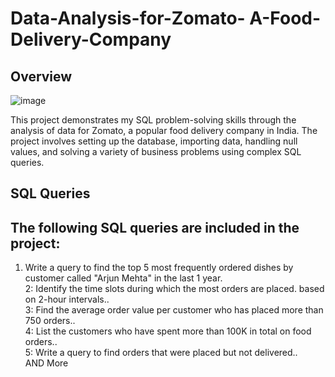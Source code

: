 # Data-Analysis-for-Zomato- A-Food-Delivery-Company
## Overview
![image](https://github.com/user-attachments/assets/1f9a2e77-5f68-42e8-a0da-20ee4b809e00)

This project demonstrates my SQL problem-solving skills through the analysis of data for Zomato, a popular food delivery company in India. The project involves setting up the database, importing data, handling null values, and solving a variety of business problems using complex SQL queries.

## SQL Queries
## The following SQL queries are included in the project:
1. Write a query to find the top 5 most frequently ordered dishes by customer called "Arjun Mehta" in the last 1 year.<br/>
2: Identify the time slots during which the most orders are placed. based on 2-hour intervals..<br/>
3: Find the average order value per customer who has placed more than 750 orders..<br/>
4: List the customers who have spent more than 100K in total on food orders..<br/>
5: Write a query to find orders that were placed but not delivered..<br/>
AND More


